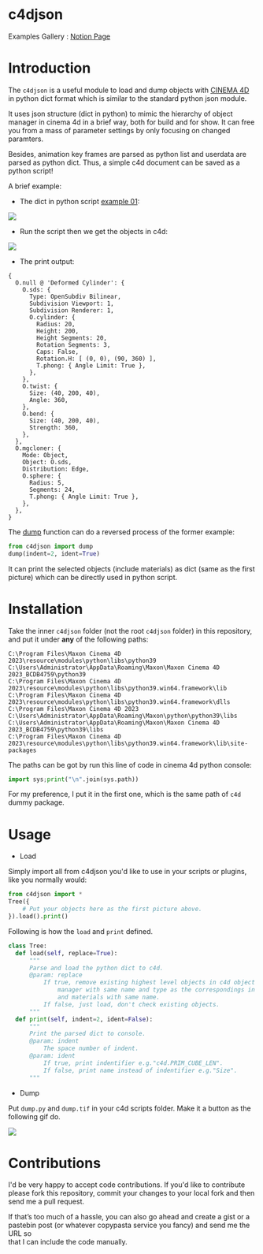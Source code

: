 # c4djson

Examples Gallery :  [Notion Page](https://iplai.notion.site/Cinema-4D-0c6e076f872547008c16ac39588a4a51)

Introduction
============

The `c4djson` is a useful module to load and dump objects with [CINEMA 4D](http://www.maxon.net) in python dict format which is similar to the standard python json module.

It uses json structure (dict in python) to mimic the hierarchy of object manager in cinema 4d in a brief way, both for build and for show. It can free you from a mass of parameter settings by only focusing on changed paramters.

Besides, animation key frames are parsed as python list and userdata are parsed as python dict. Thus, a simple c4d document can be saved as a python script!

A brief example:

- The dict in python script [example 01](https://github.com/iplai/c4djson/blob/master/examples/01.Deformers%20and%20Animation.py):

![](https://github.com/iplai/c4djson/raw/master/images/example01.code.png)

- Run the script then we get the objects in c4d:

![](https://github.com/iplai/c4djson/raw/master/images/example01.png)

- The print output:

```
{
  O.null @ 'Deformed Cylinder': {
    O.sds: {
      Type: OpenSubdiv Bilinear,
      Subdivision Viewport: 1,
      Subdivision Renderer: 1,
      O.cylinder: {
        Radius: 20,
        Height: 200,
        Height Segments: 20,
        Rotation Segments: 3,
        Caps: False,
        Rotation.H: [ (0, 0), (90, 360) ],
        T.phong: { Angle Limit: True },
      },
    },
    O.twist: {
      Size: (40, 200, 40),
      Angle: 360,
    },
    O.bend: {
      Size: (40, 200, 40),
      Strength: 360,
    },
  },
  O.mgcloner: {
    Mode: Object,
    Object: O.sds,
    Distribution: Edge,
    O.sphere: {
      Radius: 5,
      Segments: 24,
      T.phong: { Angle Limit: True },
    },
  },
}
```

The [dump](https://github.com/iplai/c4djson/blob/master/dump.py) function can do a reversed process of the former example:

```python
from c4djson import dump
dump(indent=2, ident=True)
```

It can print the selected objects (include materials) as dict (same as the first picture) which can be directly used in python script.

Installation
============

Take the inner `c4djson` folder (not the root `c4djson` folder) in this repository, and put it under **any** of the following paths:

```
C:\Program Files\Maxon Cinema 4D 2023\resource\modules\python\libs\python39
C:\Users\Administrator\AppData\Roaming\Maxon\Maxon Cinema 4D 2023_BCDB4759\python39
C:\Program Files\Maxon Cinema 4D 2023\resource\modules\python\libs\python39.win64.framework\lib
C:\Program Files\Maxon Cinema 4D 2023\resource\modules\python\libs\python39.win64.framework\dlls
C:\Program Files\Maxon Cinema 4D 2023
C:\Users\Administrator\AppData\Roaming\Maxon\python\python39\libs
C:\Users\Administrator\AppData\Roaming\Maxon\Maxon Cinema 4D 2023_BCDB4759\python39\libs
C:\Program Files\Maxon Cinema 4D 2023\resource\modules\python\libs\python39.win64.framework\lib\site-packages
```

The paths can be got by run this line of code in cinema 4d python console:

```python
import sys;print("\n".join(sys.path))
```

For my preference, I put it in the first one, which is the same path of `c4d` dummy package.

Usage
=====

- Load

Simply import all from c4djson you'd like to use in your scripts or plugins, like you normally would:

```python
from c4djson import *
Tree({
    # Put your objects here as the first picture above.
}).load().print()
```
Following is how the `load` and `print` defined.
```python
class Tree:
  def load(self, replace=True):
      """
      Parse and load the python dict to c4d.
      @param: replace
          If true, remove existing highest level objects in c4d object
              manager with same name and type as the correspondings in dict
              and materials with same name.
          If false, just load, don't check existing objects.
      """
  def print(self, indent=2, ident=False):
      """
      Print the parsed dict to console.
      @param: indent
          The space number of indent.
      @param: ident
          If true, print indentifier e.g."c4d.PRIM_CUBE_LEN".
          If false, print name instead of indentifier e.g."Size".
      """
```

- Dump

Put `dump.py` and `dump.tif` in your c4d scripts folder. Make it a button as the following gif do.

![](https://github.com/iplai/c4djson/raw/master/images/dump.gif)

Contributions
=============

I'd be very happy to accept code contributions. If you'd like to contribute  
please fork this repository, commit your changes to your local fork and then  
send me a pull request.

If that’s too much of a hassle, you can also go ahead and create a gist or a   
pastebin post (or whatever copypasta service you fancy) and send me the URL so   
that I can include the code manually.
